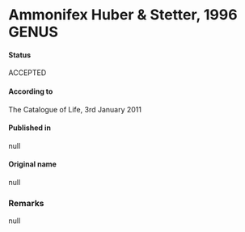 # Ammonifex Huber & Stetter, 1996 GENUS

#### Status
ACCEPTED

#### According to
The Catalogue of Life, 3rd January 2011

#### Published in
null

#### Original name
null

### Remarks
null